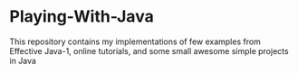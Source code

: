 # Playing-With-Java
This repository contains my implementations of few examples from Effective Java-1, online tutorials, and some small awesome simple projects in Java 
